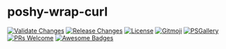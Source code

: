 # poshy-wrap-curl

[![Validate Changes](https://github.com/pwshrc/poshy-wrap-curl/actions/workflows/validate.yml/badge.svg)](https://github.com/pwshrc/poshy-wrap-curl/actions/workflows/validate.yml)
[![Release Changes](https://github.com/pwshrc/poshy-wrap-curl/actions/workflows/release.yml/badge.svg)](https://github.com/pwshrc/poshy-wrap-curl/actions/workflows/release.yml)
[![License](https://img.shields.io/github/license/pwshrc/poshy-wrap-curl)](./LICENSE.txt)
[![Gitmoji](https://img.shields.io/badge/gitmoji-%20😜%20😍-FFDD67.svg?style=flat-square)](https://gitmoji.carloscuesta.me/)
[![PSGallery](https://img.shields.io/powershellgallery/dt/poshy-wrap-curl.svg)](https://www.powershellgallery.com/packages/poshy-wrap-curl)
[![PRs Welcome](https://img.shields.io/badge/PRs-welcome-brightgreen.svg?style=flat-square)](http://makeapullrequest.com)
[![Awesome Badges](https://img.shields.io/badge/badges-awesome-green.svg)](https://github.com/Naereen/badges)



